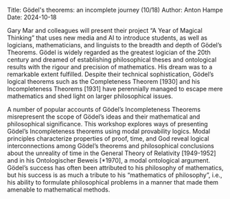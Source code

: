 Title: Gödel's theorems: an incomplete journey (10/18)
Author: Anton Hampe
Date: 2024-10-18

Gary Mar and colleagues will present their project “A Year of Magical Thinking” that uses new media and AI to introduce students, as well as logicians, mathematicians, and linguists to the breadth and depth of Gödel’s Theorems. Gödel is widely regarded as the greatest logician of the 20th century and dreamed of establishing philosophical theses and ontological results with the rigour and precision of mathematics.  His dream was to a remarkable extent fulfilled. Despite their technical sophistication, Gödel’s logical theorems such as the Completeness Theorem [1930] and his Incompleteness Theorems [1931] have perennially managed to escape mere mathematics and shed light on larger philosophical issues. 

A number of popular accounts of Gödel’s Incompleteness Theorems misrepresent the scope of Gödel’s ideas and their mathematical and philosophical significance. This workshop explores ways of presenting Gödel’s Incompleteness theorems using modal provability logics. Modal principles characterize properties of proof, time, and God reveal logical interconnections among Gödel’s theorems and philosophical conclusions about the unreality of time in the General Theory of Relativity [1949-1952] and in his Ontologischer Beweis [*1970], a modal ontological argument. Gödel’s success has often been attributed to his philosophy of mathematics, but his success is as much a tribute to his “mathematics of philosophy”, i.e., his ability to formulate philosophical problems in a manner that made them amenable to mathematical methods.
